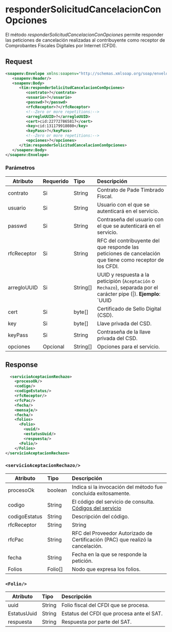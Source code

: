 

# responderSolicitudCancelacionConOpciones


El método *responderSolicitudCancelacionConOpciones* permite responder las peticiones de cancelación realizadas al contribuyente como receptor de Comprobantes Fiscales Digitales por Internet (CFDI).


## Request


```xml
<soapenv:Envelope xmlns:soapenv="http://schemas.xmlsoap.org/soap/envelope/" xmlns:tim="timbrado.ws.pade.mx">
   <soapenv:Header/>
   <soapenv:Body>
      <tim:responderSolicitudCancelacionConOpciones>
         <contrato>?</contrato>
         <usuario>?</usuario>
         <passwd>?</passwd>
         <rfcReceptor>?</rfcReceptor>
         <!--Zero or more repetitions:-->
         <arregloUUID>?</arregloUUID>
         <cert>cid:227727865817</cert>
         <key>cid:131179918080</key>
         <keyPass>?</keyPass>
         <!--Zero or more repetitions:-->
         <opciones>?</opciones>
      </tim:responderSolicitudCancelacionConOpciones>
   </soapenv:Body>
</soapenv:Envelope>
```

### Parámetros

| Atributo      | Requerido | Tipo     | Descripción |
| ------------- |:--------- |:-------- |:----------- |
| contrato      | Si        | String   | Contrato de Pade Timbrado Fiscal. | 
| usuario       | Si        | String   | Usuario con el que se autenticará en el servicio. |
| passwd        | Si        | String   | Contraseña del usuario con el que se autenticará en el servicio. |
| rfcReceptor   | Si        | String   | RFC del contribuyente del que responde las peticiones de cancelación que tiene como receptor de los CFDI.
| arregloUUID   | Si        | String[] | UUID y respuesta a la peticipión (`Aceptación` o `Rechazo`), separada por el carácter pipe (\|). **Ejemplo**: `UUID|Aceptacion` `UUID|Rechazo` |
| cert          | Si        | byte[]   | Certificado de Sello Digital (CSD). |
| key           | Si        | byte[]   | Llave privada del CSD. |
| keyPass       | Si        | String   | Contraseña de la llave privada del CSD. |
| opciones      | Opcional  | String[] | Opciones para el servicio. |



## Response

```xml
  <servicioAceptacionRechazo>
    <procesoOk/>
    <codigo/>
    <codigoEstatus/>
    <rfcReceptor/>
    <rfcPac/>
    <fecha/>
    <mensaje/>
    <fecha/>
    <folios>
      <Folio>
        <uuid/>
        <estatusUuid/>
        <respuesta/>
      <Folio/>
    </Folios>
</servicioAceptacionRechazo>
```


### `<servicioAceptacionRechazo/>`

| Atributo      | Tipo     | Descripción |
| ------------- |:-------- |:----------- |
| procesoOk     | boolean  | Indica si la invocación del método fue concluida exitosamente. |
| codigo        | String   | El código del servicio de consulta. [Códigos del servicio](https://github.com/MarthaRiveraV/timbradoDoc/blob/master/codigos.md) |
| codigoEstatus | String   | Descripción del código. |
| rfcReceptor   | String   | String   | RFC del contribuyente que responde las peticiones de cancelación como receptor de los CFDI. |
| rfcPac        | String   | RFC del Proveedor Autorizado de Certificación (PAC) que realizó la cancelación.
| fecha         | String   | Fecha en la que se responde la petición. |
| Folios        | Folio[]  | Nodo que expresa los folios. |


### `<Folio/>`

| Atributo    | Tipo   | Descripción |
| ----------- |:------ |:----------- |
| uuid        | String | Folio fiscal del CFDI que se procesa. |
| EstatusUuid | String | Estatus del CFDI que procesa ante el SAT. |
| respuesta   | String | Respuesta por parte del SAT. |


